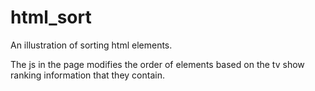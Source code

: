 html_sort
=========
An illustration of sorting html elements. 

The js in the page modifies the order of elements based on the tv show ranking information that they contain.
